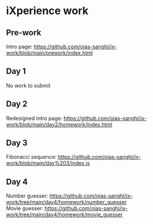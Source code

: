 # iXperience work

## Pre-work  
Intro page: https://github.com/ojas-sanghi/ix-work/blob/main/prework/index.html

## Day 1  
No work to submit

## Day 2  
Redesigned intro page: https://github.com/ojas-sanghi/ix-work/blob/main/day2/homework/index.html

## Day 3 
Fibonacci sequence: https://github.com/ojas-sanghi/ix-work/blob/main/day%203/index.js

## Day 4
Number guesser: https://github.com/ojas-sanghi/ix-work/tree/main/day4/homework/number_guesser  
Movie guesser: https://github.com/ojas-sanghi/ix-work/tree/main/day4/homework/movie_guesser